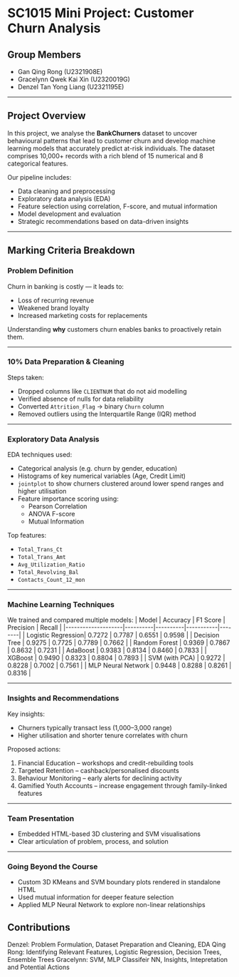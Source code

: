 # SC1015 Mini Project: Customer Churn Analysis

## Group Members
- Gan Qing Rong (U2321908E)
- Gracelynn Qwek Kai Xin (U2320019G)
- Denzel Tan Yong Liang (U2321195E)

---

## Project Overview

In this project, we analyse the **BankChurners** dataset to uncover behavioural patterns that lead to customer churn and develop machine learning models that accurately predict at-risk individuals. The dataset comprises 10,000+ records with a rich blend of 15 numerical and 8 categorical features.

Our pipeline includes:
- Data cleaning and preprocessing
- Exploratory data analysis (EDA)
- Feature selection using correlation, F-score, and mutual information
- Model development and evaluation
- Strategic recommendations based on data-driven insights

---

## Marking Criteria Breakdown

### Problem Definition

Churn in banking is costly — it leads to:
- Loss of recurring revenue
- Weakened brand loyalty
- Increased marketing costs for replacements

Understanding **why** customers churn enables banks to proactively retain them.

---

### 10% Data Preparation & Cleaning

Steps taken:
- Dropped columns like `CLIENTNUM` that do not aid modelling
- Verified absence of nulls for data reliability
- Converted `Attrition_Flag` → binary `Churn` column
- Removed outliers using the Interquartile Range (IQR) method

---

### Exploratory Data Analysis

EDA techniques used:
- Categorical analysis (e.g. churn by gender, education)
- Histograms of key numerical variables (Age, Credit Limit)
- `jointplot` to show churners clustered around lower spend ranges and higher utilisation
- Feature importance scoring using:
  - Pearson Correlation
  - ANOVA F-score
  - Mutual Information

Top features:
- `Total_Trans_Ct`
- `Total_Trans_Amt`
- `Avg_Utilization_Ratio`
- `Total_Revolving_Bal`
- `Contacts_Count_12_mon`

---

### Machine Learning Techniques

We trained and compared multiple models:
| Model               | Accuracy | F1 Score | Precision | Recall |
|--------------------|----------|----------|-----------|--------|
| Logistic Regression| 0.7272   | 0.7787   | 0.6551    | 0.9598 |
| Decision Tree       | 0.9275   | 0.7725   | 0.7789    | 0.7662 |
| Random Forest       | 0.9369   | 0.7867   | 0.8632    | 0.7231 |
| AdaBoost            | 0.9383   | 0.8134   | 0.8460    | 0.7833 |
| XGBoost             | 0.9490   | 0.8323   | 0.8804    | 0.7893 |
| SVM (with PCA)      | 0.9272   | 0.8228   | 0.7002    | 0.7561 |
| MLP Neural Network  | 0.9448   | 0.8288   | 0.8261    | 0.8316 |

---

### Insights and Recommendations

Key insights:
- Churners typically transact less (1,000–3,000 range)
- Higher utilisation and shorter tenure correlates with churn

Proposed actions:
1. Financial Education – workshops and credit-rebuilding tools
2. Targeted Retention – cashback/personalised discounts
3. Behaviour Monitoring – early alerts for declining activity
4. Gamified Youth Accounts – increase engagement through family-linked features

---

### Team Presentation
- Embedded HTML-based 3D clustering and SVM visualisations
- Clear articulation of problem, process, and solution

---

### Going Beyond the Course
- Custom 3D KMeans and SVM boundary plots rendered in standalone HTML
- Used mutual information for deeper feature selection
- Applied MLP Neural Network to explore non-linear relationships

## Contributions
Denzel: Problem Formulation, Dataset Preparation and Cleaning, EDA
Qing Rong: Identifying Relevant Features, Logistic Regression, Decision Trees, Ensemble Trees
Gracelynn: SVM, MLP Classifeir NN, Insights, Intepretation and Potential Actions